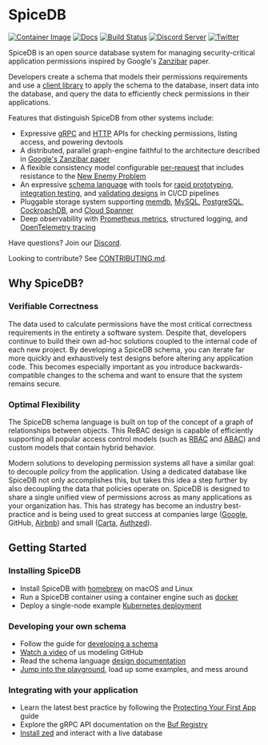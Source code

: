 # SpiceDB

[![Container Image](https://img.shields.io/github/v/release/authzed/spicedb?color=%232496ED&label=container&logo=docker "Container Image")](https://hub.docker.com/r/authzed/spicedb/tags)
[![Docs](https://img.shields.io/badge/docs-authzed.com-%234B4B6C "Authzed Documentation")](https://docs.authzed.com)
[![Build Status](https://github.com/authzed/spicedb/workflows/Build%20&%20Test/badge.svg "GitHub Actions")](https://github.com/authzed/spicedb/actions)
[![Discord Server](https://img.shields.io/discord/844600078504951838?color=7289da&logo=discord "Discord Server")](https://discord.gg/jTysUaxXzM)
[![Twitter](https://img.shields.io/twitter/follow/authzed?color=%23179CF0&logo=twitter&style=flat-square "@authzed on Twitter")](https://twitter.com/authzed)

SpiceDB is an open source database system for managing security-critical application permissions inspired by Google's [Zanzibar] paper.

Developers create a schema that models their permissions requirements and use a [client library] to apply the schema to the database, insert data into the database, and query the data to efficiently check permissions in their applications.

Features that distinguish SpiceDB from other systems include:

- Expressive [gRPC] and [HTTP] APIs for checking permissions, listing access, and powering devtools
- A distributed, parallel graph-engine faithful to the architecture described in [Google's Zanzibar paper]
- A flexible consistency model configurable [per-request] that includes resistance to the [New Enemy Problem]
- An expressive [schema language] with tools for [rapid prototyping], [integration testing], and [validating designs] in CI/CD pipelines
- Pluggable storage system supporting [memdb], [MySQL], [PostgreSQL], [CockroachDB], and [Cloud Spanner]
- Deep observability with [Prometheus metrics], structured logging, and [OpenTelemetry tracing]

Have questions? Join our [Discord].

Looking to contribute? See [CONTRIBUTING.md].

[client library]: https://docs.authzed.com/reference/api#client-libraries
[gRPC]: https://buf.build/authzed/api/docs/main:authzed.api.v1
[Zanzibar]: https://authzed.com/blog/what-is-zanzibar/
[HTTP]: https://app.swaggerhub.com/apis-docs/authzed/authzed/1.0
[Google's Zanzibar paper]: https://authzed.com/blog/what-is-zanzibar/
[per-request]: https://docs.authzed.com/reference/api-consistency
[New Enemy Problem]: https://authzed.com/blog/new-enemies/
[schema language]: https://docs.authzed.com/guides/schema
[rapid prototyping]: https://play.authzed.com
[integration testing]: https://github.com/authzed/action-spicedb
[validating designs]: https://github.com/authzed/action-spicedb-validate
[memdb]: https://github.com/hashicorp/go-memdb
[MySQL]: https://www.mysql.com
[PostgreSQL]: https://www.postgresql.org
[CockroachDB]: https://github.com/cockroachdb/cockroach
[Cloud Spanner]: https://cloud.google.com/spanner
[Prometheus metrics]: https://prometheus.io
[OpenTelemetry tracing]: https://opentelemetry.io
[Discord]: https://authzed.com/discord
[CONTRIBUTING.md]: https://github.com/authzed/spicedb/blob/main/CONTRIBUTING.md

## Why SpiceDB?

### Verifiable Correctness

The data used to calculate permissions have the most critical correctness requirements in the entirety a software system.
Despite that, developers continue to build their own ad-hoc solutions coupled to the internal code of each new project.
By developing a SpiceDB schema, you can iterate far more quickly and exhaustively test designs before altering any application code.
This becomes especially important as you introduce backwards-compatible changes to the schema and want to ensure that the system remains secure.

### Optimal Flexibility

The SpiceDB schema language is built on top of the concept of a graph of relationships between objects.
This ReBAC design is capable of efficiently supporting all popular access control models (such as [RBAC] and [ABAC]) and custom models that contain hybrid behavior.

Modern solutions to developing permission systems all have a similar goal: to decouple _policy_ from the application.
Using a dedicated database like SpiceDB not only accomplishes this, but takes this idea a step further by also decoupling the data that policies operate on.
SpiceDB is designed to share a single unified view of permissions across as many applications as your organization has.
This has strategy has become an industry best-practice and is being used to great success at companies large ([Google], GitHub, [Airbnb]) and small ([Carta], [Authzed]).

[RBAC]: https://docs.authzed.com/concepts/authz#what-is-rbac
[ABAC]: https://docs.authzed.com/concepts/authz#what-is-abac
[Google]: https://research.google/pubs/pub48190/
[Airbnb]: https://medium.com/airbnb-engineering/himeji-a-scalable-centralized-system-for-authorization-at-airbnb-341664924574
[Carta]: https://medium.com/building-carta/authz-cartas-highly-scalable-permissions-system-782a7f2c840f
[Authzed]: https://authzed.com

## Getting Started

### Installing SpiceDB

- Install SpiceDB with [homebrew] on macOS and Linux
- Run a SpiceDB container using a container engine such as [docker]
- Deploy a single-node example [Kubernetes deployment]

[homebrew]: https://docs.authzed.com/spicedb/installing#brew
[docker]: https://docs.authzed.com/spicedb/installing#docker
[Kubernetes deployment]: https://github.com/authzed/spicedb/blob/main/k8s/example.yaml

### Developing your own schema

- Follow the guide for [developing a schema]
- [Watch a video] of us modeling GitHub
- Read the schema language [design documentation]
- [Jump into the playground], load up some examples, and mess around

[developing a schema]: https://docs.authzed.com/guides/schema
[Watch a video]: https://www.youtube.com/watch?v=x3-B9-ICj0w
[design documentation]: https://docs.authzed.com/reference/schema-lang
[Jump into the playground]: https://play.authzed.com

### Integrating with your application

- Learn the latest best practice by following the [Protecting Your First App] guide
- Explore the gRPC API documentation on the [Buf Registry]
- [Install zed] and interact with a live database

[Protecting Your First App]: https://docs.authzed.com/guides/first-app
[Buf Registry]: https://buf.build/authzed/api/docs
[Install zed]: https://github.com/authzed/zed

